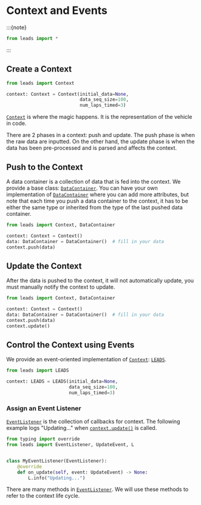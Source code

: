 # Context and Events

:::{note}

```python
from leads import *
```

:::

## Create a Context

```python
from leads import Context

context: Context = Context(initial_data=None,
                           data_seq_size=100,
                           num_laps_timed=3)
```

[`Context`](#leads.Context) is where the magic happens. It is the representation of the vehicle in code.

There are 2 phases in a context: push and update. The push phase is when the raw data are inputted. On the other hand,
the update phase is when the data has been pre-processed and is parsed and affects the context.

## Push to the Context

A data container is a collection of data that is fed into the context. We provide a base class:
[`DataContainer`](#leads.DataContainer). You can have your own implementation of [`DataContainer`](#leads.DataContainer)
where you can add more attributes, but note that each time you push a data container to the context, it has to be either
the same type or inherited from the type of the last pushed data container.

```python
from leads import Context, DataContainer

context: Context = Context()
data: DataContainer = DataContainer()  # fill in your data
context.push(data)
```

## Update the Context

After the data is pushed to the context, it will not automatically update, you must manually notify the context to
update.

```python
from leads import Context, DataContainer

context: Context = Context()
data: DataContainer = DataContainer()  # fill in your data
context.push(data)
context.update()
```

## Control the Context using Events

We provide an event-oriented implementation of [`Context`](#leads.Context): [`LEADS`](#leads.LEADS).

```python
from leads import LEADS

context: LEADS = LEADS(initial_data=None,
                       data_seq_size=100,
                       num_laps_timed=3)
```

### Assign an Event Listener

[`EventListener`](#leads.EventListener) is the collection of callbacks for context. The following example logs 
"Updating..." when [`context.update()`](#leads.LEADS.update) is called.

```python
from typing import override
from leads import EventListener, UpdateEvent, L


class MyEventListener(EventListener):
    @override
    def on_update(self, event: UpdateEvent) -> None:
        L.info("Updating...")
```

There are many methods in [`EventListener`](#leads.EventListener). We will use these methods to refer to the context 
life cycle.
